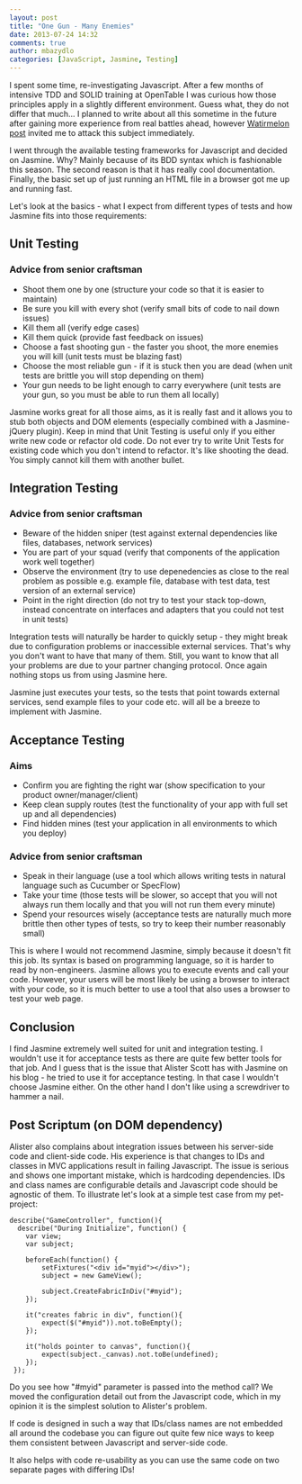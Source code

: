 ```yaml
---
layout: post
title: "One Gun - Many Enemies"
date: 2013-07-24 14:32
comments: true
author: mbazydlo
categories: [JavaScript, Jasmine, Testing]
---
```


I spent some time, re-investigating Javascript. After a few months of intensive TDD and SOLID training at OpenTable I was curious how those principles apply in a slightly different environment. Guess what, they do not differ that much... I planned to write about all this sometime in the future after gaining more experience from real battles ahead, however [Watirmelon post](http://watirmelon.com/2013/02/09/why-i-dont-like-Jasmine/) invited me to attack this subject immediately.

I went through the available testing frameworks for Javascript and decided on Jasmine. Why? Mainly because of its BDD syntax which is fashionable this season. The second reason is that it has really cool documentation. Finally, the basic set up of just running an HTML file in a browser got me up and running fast.

Let's look at the basics - what I expect from different types of tests and how Jasmine fits into those requirements: 

Unit Testing
------------

### Advice from senior craftsman

* Shoot them one by one
(structure your code so that it is easier to maintain)
* Be sure you kill with every shot
(verify small bits of code to nail down issues)
* Kill them all
(verify edge cases)
* Kill them quick
(provide fast feedback on issues)
* Choose a fast shooting gun - the faster you shoot, the more enemies you will kill
(unit tests must be blazing fast)
* Choose the most reliable gun - if it is stuck then you are dead
(when unit tests are brittle you will stop depending on them)
* Your gun needs to be light enough to carry everywhere
(unit tests are your gun, so you must be able to run them all locally)

Jasmine works great for all those aims, as it is really fast and it allows you to stub both objects and DOM elements (especially combined with a Jasmine-jQuery plugin). Keep in mind that Unit Testing is useful only if you either write new code or refactor old code. Do not ever try to write Unit Tests for existing code which you don't intend to refactor. It's like shooting the dead. You simply cannot kill them with another bullet.

Integration Testing
-------------------

### Advice from senior craftsman

* Beware of the hidden sniper
(test against external dependencies like files, databases, network services)
* You are part of your squad
(verify that components of the application work well together)
* Observe the environment
(try to use depenedencies as close to the real problem as possible e.g. example file, database with test data, test version of an external service)
* Point in the right direction
(do not try to test your stack top-down, instead concentrate on interfaces and adapters that you could not test in unit tests)

Integration tests will naturally be harder to quickly setup - they might break due to configuration problems or inaccessible external services. That's why you don't want to have that many of them. Still, you want to know that all your problems are due to your partner changing protocol. Once again nothing stops us from using Jasmine here.

Jasmine just executes your tests, so the tests that point towards external services, send example files to your code etc. will all be a breeze to implement with Jasmine.

Acceptance Testing
------------------

### Aims
* Confirm you are fighting the right war
(show specification to your product owner/manager/client)
* Keep clean supply routes
(test the functionality of your app with full set up and all dependencies)
* Find hidden mines
(test your application in all environments to which you deploy)

### Advice from senior craftsman
* Speak in their language
(use a tool which allows writing tests in natural language such as Cucumber or SpecFlow)
* Take your time
(those tests will be slower, so accept that you will not always run them locally and that you will not run them every minute)
* Spend your resources wisely
(acceptance tests are naturally much more brittle then other types of tests, so try to keep their number reasonably small)

This is where I would not recommend Jasmine, simply because it doesn't fit this job. Its syntax is based on programming language, so it is harder to read by non-engineers. Jasmine allows you to execute events and call your code. However, your users will be most likely be using a browser to interact with your code, so it is much better to use a tool that also uses a browser to test your web page.


Conclusion
----------

I find Jasmine extremely well suited for unit and integration testing. I wouldn't use it for acceptance tests as there are quite few better tools for that job. And I guess that is the issue that Alister Scott has with Jasmine on his blog - he tried to use it for acceptance testing. In that case I wouldn't choose Jasmine either. On the other hand I don't like using a screwdriver to hammer a nail.


Post Scriptum (on DOM dependency)
---------------------------------

Alister also complains about integration issues between his server-side code and client-side code. His experience is that changes to IDs and classes in MVC applications result in failing Javascript. The issue is serious and shows one important mistake, which is hardcoding dependencies. IDs and class names are configurable details and Javascript code should be agnostic of them. To illustrate let's look at a simple test case from my pet-project:

	describe("GameController", function(){
	  describe("During Initialize", function() {
	    var view;
	    var subject;

	    beforeEach(function() {    
	        setFixtures("<div id="myid"></div>");
	        subject = new GameView();

	        subject.CreateFabricInDiv("#myid");
	    });

	    it("creates fabric in div", function(){
	        expect($("#myid")).not.toBeEmpty();
	    });

	    it("holds pointer to canvas", function(){
	        expect(subject._canvas).not.toBe(undefined);
	    });
	 }); 

Do you see how "#myid" parameter is passed into the method call? We moved the configuration detail out from the Javascript code, which in my opinion it is the simplest solution to Alister's problem.

If code is designed in such a way that IDs/class names are not embedded all around the codebase you can figure out quite few nice ways to keep them consistent between Javascript and server-side code.

It also helps with code re-usability as you can use the same code on two separate pages with differing IDs!
